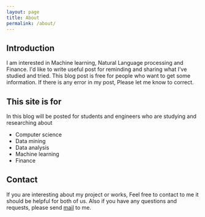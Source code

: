 ```yaml
---
layout: page
title: About
permalink: /about/
---
```


## Introduction
I am interested in Machine learning, Natural Language processing and Finance.
I'd like to write useful post for reminding and sharing what I've studied and tried.
This blog post is free for people who want to get some information. If there is any error in my post, Please let me know to correct.

## This site is for
In this blog will be posted for students and engineers who are studying and researching about

- Computer science
- Data mining
- Data analysis
- Machine learning
- Finance

## Contact
If you are interesting about my project or works, Feel free to contact to me it should be helpful for both of us.
Also if you have any questions and requests, please send [mail](shephexd@gmail.com) to me.
